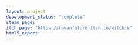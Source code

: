 ```yaml
---
layout: project
development_status: "complete"
steam_page: 
itch_page: "https://rowanfuture.itch.io/witchie"
html5_export:
---
```


<!-- A new secret project -->
<!-- //images -->

<!-- Potion Mission -->
<!-- //link -->

<!-- The original Witchie Jam version -->
<!-- //link -->